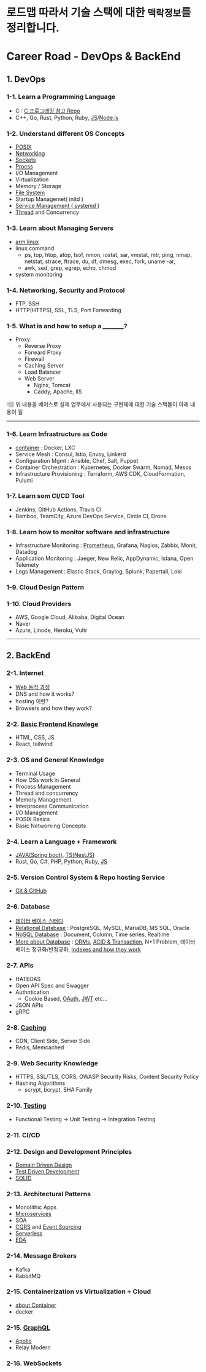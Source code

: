 # 로드맵 따라서 기술 스택에 대한 `맥락정보`를 정리합니다.

# Career Road - DevOps & BackEnd


## 1. DevOps

### 1-1. Learn a Programming Language

- C : [C 프로그래밍 참고 Repo][C_LINK]
- C++, Go, Rust, Python, Ruby, [JS][JS_LINK]/[Node.js][NODEJS_LINK]

### 1-2. Understand different OS Concepts

- [POSIX][POSIX_LINK]
- [Networking][NETWORK_LINK]
- [Sockets][SOCK_LINK]
- [Procss][PROCANDTREAD_LINK]
- I/O Management
- Virtualization
- Memory / Storage
- [File System][FILE_LINK]
- Startup Managemet( initd )
- [Service Management ( systemd )][Systemd_Link]
- [Thread][PROCANDTREAD_LINK] and Concurrency

### 1-3. Learn about Managing Servers

- [arm linux][ARM_LINUX_LINK]
- linux command
    - ps, top, htop, atop, lsof, nmon, iostat, sar, vmstat, mtr, ping, nmap, netstat, strace, ftrace, du, df, dmesg, exec, fork, uname -ar,
    - awk, sed, grep, egrep, echo, chmod
- system monitoring
    
    

### 1-4. Networking, Security and Protocol

- FTP,  SSH
- HTTP(HTTPS), SSL, TLS, Port Forwarding

### 1-5. What is and how to setup a _______?

- Proxy
    - Reverse Proxy
    - Forward Proxy
    - Firewall
    - Caching Server
    - Load Balancer
    - Web Server
        - Nginx, Tomcat
        - Caddy, Apache, IIS

<aside>
👇🏽 위 내용을 베이스로 실제 업무에서 사용되는 구현체에 대한 기술 스택들이 아래 내용이 됨

</aside>

---

### 1-6. Learn Infrastructure as Code

- [container][CONTAINER_LINK] : Docker, LXC
- Service Mesh : Consul, Istio, Envoy, Linkerd
- Configuration Mgmt : Ansible, Chef, Salt, Puppet
- Container Orchestration : Kubernetes, Docker Swarm, Nomad, Mesos
- Infrastructure Provisioning : Terraform, AWS CDK, CloudFormation, Pulumi

### 1-7. Learn som CI/CD Tool

- Jenkins, GitHub Actions, Travis CI
- Bamboo, TeamCity, Azure DevOps Service, Circle CI, Drone

### 1-8. Learn how to monitor software and infrastructure

- Infrastructure Monitoring : [Prometheus][PROMETHEUS_LINK], Grafana, Nagios, Zabbix, Monit, Datadog
- Application Monitoring : Jaeger, New Relic, AppDynamic, Istana, Open Telemety
- Logs Management : Elastic Stack, Graylog, Splunk, Papertail, Loki

### 1-9. Cloud Design Pattern

### 1-10. Cloud Providers

- AWS, Google Cloud, Alibaba, Digital Ocean
- Naver
- Azure, Linode, Heroku, Vultr

---

## 2. BackEnd

### 2-1. Internet

- [Web 동작 과정][WEBWORKING_LINK]
- DNS and how it works?
- hosting 이란?
- Browsers and how they work?

### 2-2. [Basic Frontend Knowlege][FRONT_LINK]

- HTML, CSS, JS
- React, tailwind

### 2-3. OS and General Knowledge

- Terminal Usage
- How OSs work in General
- Process Management
- Thread and concurrency
- Memory Management
- Interprocess Communication
- I/O Management
- POSIX Basics
- Basic Networking Concepts

### 2-4. Learn a Language + Framework

- [JAVA(Spring boot)][SPRING_LINK], [TS(NestJS)][TS_LINK]
- Rust, Go, C#, PHP, Python, Ruby, [JS][JS_LINK]

### 2-5. Version Control System & Repo hosting Service

- [Git & GitHub][GIT_LINK]

### 2-6. Database

- [데이터 베이스 스터디][DB_LINK]
- [Relational Database][RDB_LINK] : PostgreSQL, MySQL, MariaDB, MS SQL, Oracle
- [NoSQL Database][NoSQL_LINK] : Document, Column, Time series, Realtime
- [More about Database][MOREDB_LINK] : [ORMs][ORMs_LINK], [ACID & Transaction][TRANSCATIONACID_LINK], N+1 Problem, 데이터베이스 정규화/반정규화, [Indexes and how they work][INDEX_LINK]

### 2-7. APIs

- HATEOAS
- Open API Spec and Swagger
- Authntication
    - Cookie Based, [OAuth][OAuth_LINK], [JWT][JWT_LINK] etc…
- JSON APIs
- gRPC

### 2-8. [Caching][CACHE_LINL]

- CDN, Client Side, Server Side
- Redis, Memcached

### 2-9. Web Security Knowledge

- HTTPS, SSL/TLS, CORS, OWASP Security Risks, Content Security Policy
- Hashing Algorithms
    - scrypt, bcrypt, SHA Family
    

### 2-10. [Testing][TEST_LINK]

- Functional Testing → Unit Testing → Integration Testing

### 2-11. CI/CD

### 2-12. Design and Development Principles

- [Domain Driven Design][DDD_LINK]
- [Test Driven Development][TDD_LINK]
- [SOLID][SOLID_LINK]

### 2-13. Architectural Patterns

- Monolithic Apps
- [Microservices][MSA_LINK]
- SOA
- [CQRS][CQRS_LINK] and [Event Sourcing][EVENTSOURCING_LINK]
- [Serverless][SERVERLESS_LINK]
- [EDA][EDA_LINK]

### 2-14. Message Brokers

- Kafka
- RabbitMQ

### 2-15. Containerization vs Virtualization + Cloud

- [about Container][CONTAINER_LINK]
- docker

### 2-15. [GraphQL][GRAPHQL_LINK]

- [Apollo][APOLLO_LINK]
- Relay Modern

### 2-16. WebSockets



[//]: # (These are reference links used in the body of this note and get stripped out when the markdown processor does its job. There is no need to format nicely because it shouldn't be seen. Thanks SO - http://stackoverflow.com/questions/4823468/store-comments-in-markdown-syntax)
   [JS_LINK]: <https://github.com/t0e8r1r4y/blogContents/tree/main/DEV/lang/js/33-js-concepts>
   [C_LINK]: <https://github.com/t0e8r1r4y/C-CPLUS/blob/main/README.md>
   [NODEJS_LINK]: <https://jakearchibald.com/2015/tasks-microtasks-queues-and-schedules/>
   [TS_LINK]: <https://github.com/t0e8r1r4y/blogContents/tree/main/DEV/ts>
   [DB_LINK]: <https://github.com/t0e8r1r4y/blogContents/blob/main/DEV/Database/DatabaseStudy.md>
   [RDB_LINK]: <https://github.com/t0e8r1r4y/blogContents/blob/main/DEV/Database/RDB.md>
   [NoSQL_LINK]: <https://github.com/t0e8r1r4y/blogContents/blob/main/DEV/Database/NoSQL.md>
   [MOREDB_LINK]: <https://github.com/t0e8r1r4y/blogContents/blob/main/DEV/Database/MoreAboutDatabase.md>
   [TRANSCATIONACID_LINK]: <https://github.com/t0e8r1r4y/blogContents/blob/main/DEV/Database/MoreAboutDatabase/transaction%26acid.md>
   [ORMs_LINK]: <https://github.com/t0e8r1r4y/blogContents/blob/main/DEV/Database/MoreAboutDatabase/ORMs.md>
   [MSA_LINK]: <https://github.com/t0e8r1r4y/blogContents/blob/main/ArchitecturalPatterns/MSA.md>
   [EVENTSOURCING_LINK]: <https://github.com/t0e8r1r4y/blogContents/blob/main/ArchitecturalPatterns/EventSourcing.md>
   [CQRS_LINK]: <https://github.com/t0e8r1r4y/blogContents/blob/main/ArchitecturalPatterns/CQRS.md>
   [SERVERLESS_LINK]: <https://github.com/t0e8r1r4y/blogContents/blob/main/ArchitecturalPatterns/Serverless.md>
   [EDA_LINK]: <https://github.com/t0e8r1r4y/blogContents/blob/main/ArchitecturalPatterns/EDA.md>
   [INDEX_LINK]: <https://github.com/t0e8r1r4y/blogContents/blob/main/DEV/Database/Indexing.md>
   [APOLLO_LINK]: <https://github.com/t0e8r1r4y/blogContents/blob/main/GraphQL/Apollo.md>
   [TDD_LINK]: <https://github.com/t0e8r1r4y/blogContents/blob/main/DesignAndDevelopmentPrinciple/TDD.md>
   [DDD_LINK]: <https://github.com/t0e8r1r4y/blogContents/blob/main/DesignAndDevelopmentPrinciple/DDD.md>
   [SOLID_LINK]: <https://github.com/t0e8r1r4y/blogContents/blob/main/DesignAndDevelopmentPrinciple/SOLID.md>
   [CONTAINER_LINK]: <https://github.com/t0e8r1r4y/container-and-k8s/blob/main/README.md>
   [WEBWORKING_LINK]: <https://github.com/t0e8r1r4y/blogContents/blob/main/Internet/Web.md>
   [FRONT_LINK]: <https://github.com/t0e8r1r4y/blogContents/blob/main/BasicFront/BasicFront.md>
   [SPRING_LINK]: <https://github.com/t0e8r1r4y/springframewordk/blob/main/README.md>
   [CACHE_LINL]: <https://github.com/t0e8r1r4y/blogContents/blob/main/Cache/Cache.md>
   [GIT_LINK]: <https://github.com/t0e8r1r4y/blogContents/blob/main/GIT/git.md>
   [ARM_LINUX_LINK]: <https://github.com/t0e8r1r4y/blogContents/blob/main/linux/armlinux.md>
   [PROMETHEUS_LINK]: <https://github.com/t0e8r1r4y/blogContents/blob/main/monitorSoftwareAndInfrastructure/prometheus.md>
   [GRAPHQL_LINK]: <https://github.com/t0e8r1r4y/blogContents/blob/main/GraphQL/graphql.md>
   [TEST_LINK]: <https://github.com/t0e8r1r4y/blogContents/blob/main/testing/xUnit.md>
   [POSIX_LINK]: <https://github.com/t0e8r1r4y/blogContents/blob/main/OSConcepts/posix.md>
   [NETWORK_LINK]: <https://github.com/t0e8r1r4y/blogContents/blob/main/OSConcepts/Networking.md>
   [SOCK_LINK]: <https://github.com/t0e8r1r4y/blogContents/blob/main/OSConcepts/Sockets.md>
   [PROCANDTREAD_LINK]: <https://github.com/t0e8r1r4y/blogContents/blob/main/OSConcepts/ProcessAndThread.md>
   [FILE_LINK]:  <https://github.com/t0e8r1r4y/blogContents/blob/main/OSConcepts/FileSystem.md>
   [JWT_LINK]: <https://github.com/t0e8r1r4y/blogContents/blob/main/APIS/jwt.md> 
   [OAuth_LINK]: <https://github.com/t0e8r1r4y/blogContents/blob/main/APIS/OAuth.md>
   [Systemd_Link]: <https://github.com/t0e8r1r4y/blogContents/blob/main/linux/systemd.md>
